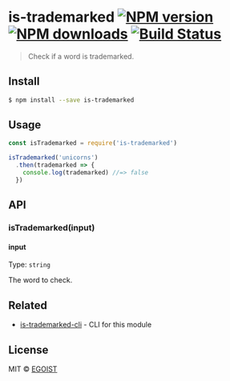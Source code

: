 # is-trademarked [![NPM version](https://img.shields.io/npm/v/is-trademarked.svg)](https://npmjs.com/package/is-trademarked) [![NPM downloads](https://img.shields.io/npm/dm/is-trademarked.svg)](https://npmjs.com/package/is-trademarked) [![Build Status](https://img.shields.io/circleci/project/egoist/is-trademarked/master.svg)](https://circleci.com/gh/egoist/is-trademarked)

> Check if a word is trademarked.

## Install

```bash
$ npm install --save is-trademarked
```

## Usage

```js
const isTrademarked = require('is-trademarked')

isTrademarked('unicorns')
  .then(trademarked => {
    console.log(trademarked) //=> false
  })
```

## API

### isTrademarked(input)

#### input

Type: `string`

The word to check.

## Related

- [is-trademarked-cli](https://github.com/egoist/is-trademarked-cli) - CLI for this module

## License

MIT © [EGOIST](https://github.com/egoist)
